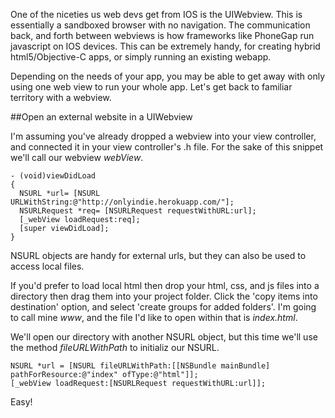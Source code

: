 One of the niceties us web devs get from IOS is the UIWebview.  This is essentially a sandboxed browser with no navigation. The communication back, and forth between webviews is how frameworks like PhoneGap run javascript on IOS devices. This can be extremely handy, for creating hybrid html5/Objective-C apps, or simply running an existing webapp.

Depending on the needs of your app, you may be able to get away with only using one web view to run your whole app. Let's get back to familiar territory with a webview.

##Open an external website in a UIWebview

I'm assuming you've already dropped a webview into your view controller, and connected it in your view controller's .h file. For the sake of this snippet we'll call our webview _webView_.

    - (void)viewDidLoad
    {
      NSURL *url= [NSURL URLWithString:@"http://onlyindie.herokuapp.com/"];
      NSURLRequest *req= [NSURLRequest requestWithURL:url];  
      [_webView loadRequest:req];
      [super viewDidLoad];
    }

NSURL objects are handy for external urls, but they can also be used to access local files.

If you'd prefer to load local html then drop your html, css, and js files into a directory then drag them into your project folder. Click the 'copy items into destination' option, and select 'create groups for added folders'. I'm going to call mine _www_, and the file I'd like to open within that is _index.html_.

We'll open our directory with another NSURL object, but this time we'll use the method _fileURLWithPath_ to initializ our NSURL.

    NSURL *url = [NSURL fileURLWithPath:[[NSBundle mainBundle] pathForResource:@"index" ofType:@"html"]];
    [_webView loadRequest:[NSURLRequest requestWithURL:url]];

Easy!